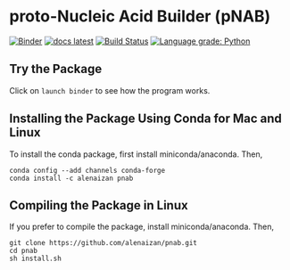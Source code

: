 # proto-Nucleic Acid Builder (pNAB)
[![Binder](https://mybinder.org/badge_logo.svg)](https://mybinder.org/v2/gh/alenaizan/pnab/master?urlpath=%2Fapps%2Fbinder/driver.ipynb)
[![docs latest](https://img.shields.io/badge/docs-latest-5077AB.svg?logo=read%20the%20docs)](https://alenaizan.github.io/pnab/html/index.html)
[![Build Status](https://travis-ci.com/alenaizan/pnab.svg?branch=master)](https://travis-ci.com/alenaizan/pnab)
[![Language grade: Python](https://img.shields.io/lgtm/grade/python/g/alenaizan/pnab.svg?logo=lgtm&logoWidth=18)](https://lgtm.com/projects/g/alenaizan/pnab/context:python)

## Try the Package
Click on ```launch binder``` to see how the program works.

## Installing the Package Using Conda for Mac and Linux
To install the conda package, first install miniconda/anaconda. Then,
```
conda config --add channels conda-forge
conda install -c alenaizan pnab
```

## Compiling the Package in Linux
If you prefer to compile the package, install miniconda/anaconda. Then,

```
git clone https://github.com/alenaizan/pnab.git
cd pnab
sh install.sh 
```
